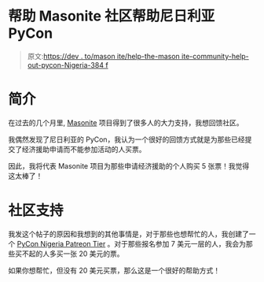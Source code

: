 # 帮助 Masonite 社区帮助尼日利亚 PyCon

> 原文:[https://dev . to/mason ite/help-the-mason ite-community-help-out-pycon-Nigeria-384 f](https://dev.to/masonite/help-the-masonite-community-help-out-pycon-nigeria-384f)

# [](#introduction)简介

在过去的几个月里, [Masonite](https://github.com/masoniteframework) 项目得到了很多人的大力支持，我想回馈社区。

我偶然发现了尼日利亚的 PyCon，我认为一个很好的回馈方式就是为那些已经提交了经济援助申请而不能参加活动的人买票。

因此，我将代表 Masonite 项目为那些申请经济援助的个人购买 5 张票！我觉得这太棒了！

# [](#community-support)社区支持

我发这个帖子的原因和我想到的其他事情是，对于那些也想帮忙的人，我创建了一个 [PyCon Nigeria Patreon Tier](https://www.patreon.com/masonite) 。对于那些报名参加 7 美元一层的人，我会为那些买不起的人多买一张 20 美元的票。

如果你想帮忙，但没有 20 美元买票，那么这是一个很好的帮助方式！